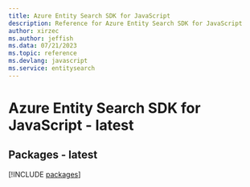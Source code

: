 ```yaml
---
title: Azure Entity Search SDK for JavaScript
description: Reference for Azure Entity Search SDK for JavaScript
author: xirzec
ms.author: jeffish
ms.data: 07/21/2023
ms.topic: reference
ms.devlang: javascript
ms.service: entitysearch
---
```

# Azure Entity Search SDK for JavaScript - latest
## Packages - latest
[!INCLUDE [packages](entity-search-index.md)]